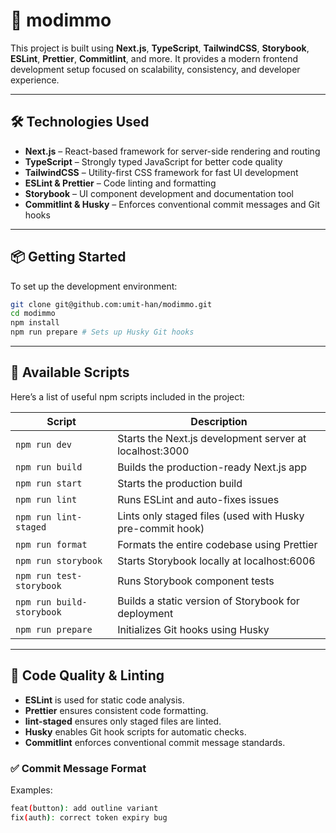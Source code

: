 # 🚀 modimmo

This project is built using **Next.js**, **TypeScript**, **TailwindCSS**, **Storybook**, **ESLint**, **Prettier**, **Commitlint**, and more. It provides a modern frontend development setup focused on scalability, consistency, and developer experience.

---

## 🛠️ Technologies Used

- **Next.js** – React-based framework for server-side rendering and routing
- **TypeScript** – Strongly typed JavaScript for better code quality
- **TailwindCSS** – Utility-first CSS framework for fast UI development
- **ESLint & Prettier** – Code linting and formatting
- **Storybook** – UI component development and documentation tool
- **Commitlint & Husky** – Enforces conventional commit messages and Git hooks

---

## 📦 Getting Started

To set up the development environment:

```bash
git clone git@github.com:umit-han/modimmo.git
cd modimmo
npm install
npm run prepare # Sets up Husky Git hooks
```

---

## 📜 Available Scripts

Here’s a list of useful npm scripts included in the project:

| Script                 | Description                                                      |
|-----------------------|------------------------------------------------------------------|
| `npm run dev`         | Starts the Next.js development server at localhost:3000         |
| `npm run build`       | Builds the production-ready Next.js app                         |
| `npm run start`       | Starts the production build                                     |
| `npm run lint`        | Runs ESLint and auto-fixes issues                              |
| `npm run lint-staged` | Lints only staged files (used with Husky pre-commit hook)       |
| `npm run format`      | Formats the entire codebase using Prettier                     |
| `npm run storybook`   | Starts Storybook locally at localhost:6006                    |
| `npm run test-storybook` | Runs Storybook component tests                               |
| `npm run build-storybook` | Builds a static version of Storybook for deployment        |
| `npm run prepare`     | Initializes Git hooks using Husky                               |

---

## 🧪 Code Quality & Linting

- **ESLint** is used for static code analysis.
- **Prettier** ensures consistent code formatting.
- **lint-staged** ensures only staged files are linted.
- **Husky** enables Git hook scripts for automatic checks.
- **Commitlint** enforces conventional commit message standards.

### ✅ Commit Message Format

Examples:

```bash
feat(button): add outline variant
fix(auth): correct token expiry bug
```